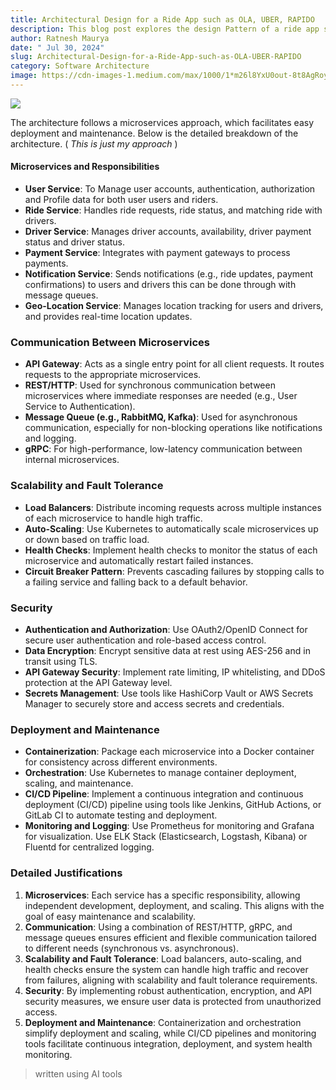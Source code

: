 ```yaml
---
title: Architectural Design for a Ride App such as OLA, UBER, RAPIDO
description: This blog post explores the design Pattern of a ride app such as OLA, UBER, RAPIDO.
author: Ratnesh Maurya
date: " Jul 30, 2024"
slug: Architectural-Design-for-a-Ride-App-such-as-OLA-UBER-RAPIDO
category: Software Architecture
image: https://cdn-images-1.medium.com/max/1000/1*m26l8YxU0out-8t8AgRoyg.jpeg
---
```






![](https://cdn-images-1.medium.com/max/1000/1*m26l8YxU0out-8t8AgRoyg.jpeg)

The architecture follows a microservices approach, which facilitates easy deployment and maintenance. Below is the detailed breakdown of the architecture. ( *This is just my approach* )

#### Microservices and Responsibilities

-   **User Service**: To Manage user accounts, authentication, authorization and Profile data for both user users and riders.
-   **Ride Service**: Handles ride requests, ride status, and matching ride with drivers.
-   **Driver Service**: Manages driver accounts, availability, driver payment status and driver status.
-   **Payment Service**: Integrates with payment gateways to process payments.
-   **Notification Service**: Sends notifications (e.g., ride updates, payment confirmations) to users and drivers this can be done through with message queues.
-   **Geo-Location Service**: Manages location tracking for users and drivers, and provides real-time location updates.

### Communication Between Microservices

-   **API Gateway**: Acts as a single entry point for all client requests. It routes requests to the appropriate microservices.
-   **REST/HTTP**: Used for synchronous communication between microservices where immediate responses are needed (e.g., User Service to Authentication).
-   **Message Queue (e.g., RabbitMQ, Kafka)**: Used for asynchronous communication, especially for non-blocking operations like notifications and logging.
-   **gRPC**: For high-performance, low-latency communication between internal microservices.

### Scalability and Fault Tolerance

-   **Load Balancers**: Distribute incoming requests across multiple instances of each microservice to handle high traffic.
-   **Auto-Scaling**: Use Kubernetes to automatically scale microservices up or down based on traffic load.
-   **Health Checks**: Implement health checks to monitor the status of each microservice and automatically restart failed instances.
-   **Circuit Breaker Pattern**: Prevents cascading failures by stopping calls to a failing service and falling back to a default behavior.

### Security

-   **Authentication and Authorization**: Use OAuth2/OpenID Connect for secure user authentication and role-based access control.
-   **Data Encryption**: Encrypt sensitive data at rest using AES-256 and in transit using TLS.
-   **API Gateway Security**: Implement rate limiting, IP whitelisting, and DDoS protection at the API Gateway level.
-   **Secrets Management**: Use tools like HashiCorp Vault or AWS Secrets Manager to securely store and access secrets and credentials.

### Deployment and Maintenance

-   **Containerization**: Package each microservice into a Docker container for consistency across different environments.
-   **Orchestration**: Use Kubernetes to manage container deployment, scaling, and maintenance.
-   **CI/CD Pipeline**: Implement a continuous integration and continuous deployment (CI/CD) pipeline using tools like Jenkins, GitHub Actions, or GitLab CI to automate testing and deployment.
-   **Monitoring and Logging**: Use Prometheus for monitoring and Grafana for visualization. Use ELK Stack (Elasticsearch, Logstash, Kibana) or Fluentd for centralized logging.

### Detailed Justifications

1.  **Microservices**: Each service has a specific responsibility, allowing independent development, deployment, and scaling. This aligns with the goal of easy maintenance and scalability.
2.  **Communication**: Using a combination of REST/HTTP, gRPC, and message queues ensures efficient and flexible communication tailored to different needs (synchronous vs. asynchronous).
3.  **Scalability and Fault Tolerance**: Load balancers, auto-scaling, and health checks ensure the system can handle high traffic and recover from failures, aligning with scalability and fault tolerance requirements.
4.  **Security**: By implementing robust authentication, encryption, and API security measures, we ensure user data is protected from unauthorized access.
5.  **Deployment and Maintenance**: Containerization and orchestration simplify deployment and scaling, while CI/CD pipelines and monitoring tools facilitate continuous integration, deployment, and system health monitoring.

> written using AI tools
